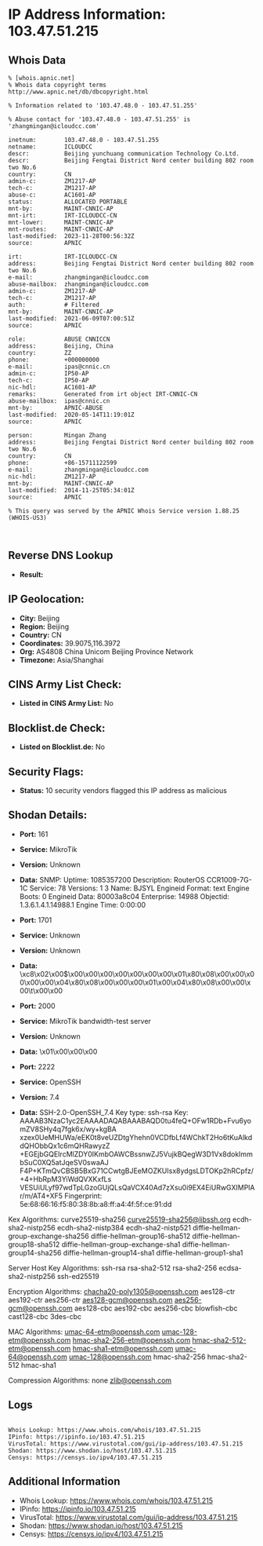 # IP Address Information: 103.47.51.215

## Whois Data
```
% [whois.apnic.net]
% Whois data copyright terms    http://www.apnic.net/db/dbcopyright.html

% Information related to '103.47.48.0 - 103.47.51.255'

% Abuse contact for '103.47.48.0 - 103.47.51.255' is 'zhangmingan@icloudcc.com'

inetnum:        103.47.48.0 - 103.47.51.255
netname:        ICLOUDCC
descr:          Beijing yunchuang communication Technology Co.Ltd.
descr:          Beijing Fengtai District Nord center building 802 room two No.6
country:        CN
admin-c:        ZM1217-AP
tech-c:         ZM1217-AP
abuse-c:        AC1601-AP
status:         ALLOCATED PORTABLE
mnt-by:         MAINT-CNNIC-AP
mnt-irt:        IRT-ICLOUDCC-CN
mnt-lower:      MAINT-CNNIC-AP
mnt-routes:     MAINT-CNNIC-AP
last-modified:  2023-11-28T00:56:32Z
source:         APNIC

irt:            IRT-ICLOUDCC-CN
address:        Beijing Fengtai District Nord center building 802 room two No.6
e-mail:         zhangmingan@icloudcc.com
abuse-mailbox:  zhangmingan@icloudcc.com
admin-c:        ZM1217-AP
tech-c:         ZM1217-AP
auth:           # Filtered
mnt-by:         MAINT-CNNIC-AP
last-modified:  2021-06-09T07:00:51Z
source:         APNIC

role:           ABUSE CNNICCN
address:        Beijing, China
country:        ZZ
phone:          +000000000
e-mail:         ipas@cnnic.cn
admin-c:        IP50-AP
tech-c:         IP50-AP
nic-hdl:        AC1601-AP
remarks:        Generated from irt object IRT-CNNIC-CN
abuse-mailbox:  ipas@cnnic.cn
mnt-by:         APNIC-ABUSE
last-modified:  2020-05-14T11:19:01Z
source:         APNIC

person:         Mingan Zhang
address:        Beijing Fengtai District Nord center building 802 room two No.6
country:        CN
phone:          +86-15711122599
e-mail:         zhangmingan@icloudcc.com
nic-hdl:        ZM1217-AP
mnt-by:         MAINT-CNNIC-AP
last-modified:  2014-11-25T05:34:01Z
source:         APNIC

% This query was served by the APNIC Whois Service version 1.88.25 (WHOIS-US3)



```
## Reverse DNS Lookup
- **Result:** 

## IP Geolocation:
- **City:** Beijing
- **Region:** Beijing
- **Country:** CN
- **Coordinates:** 39.9075,116.3972
- **Org:** AS4808 China Unicom Beijing Province Network
- **Timezone:** Asia/Shanghai

## CINS Army List Check:
- **Listed in CINS Army List:** 
No

## Blocklist.de Check:
- **Listed on Blocklist.de:** 
No

## Security Flags:
- **Status:** 10 security vendors flagged this IP address as malicious

## Shodan Details:
- **Port:** 161
- **Service:** MikroTik
- **Version:** Unknown
- **Data:** SNMP:
  Uptime: 1085357200
  Description: RouterOS CCR1009-7G-1C
  Service: 78
  Versions:
    1
    3
  Name: BJSYL
  Engineid Format: text
  Engine Boots: 0
  Engineid Data: 80003a8c04
  Enterprise: 14988
  Objectid: 1.3.6.1.4.1.14988.1
  Engine Time: 0:00:00

- **Port:** 1701
- **Service:** Unknown
- **Version:** Unknown
- **Data:** \xc8\x02\x00$\x00\x00\x00\x00\x00\x00\x00\x01\x80\x08\x00\x00\x00\x00\x00\x04\x80\x08\x00\x00\x00\x01\x00\x04\x80\x08\x00\x00\x00\t\x00\x00

- **Port:** 2000
- **Service:** MikroTik bandwidth-test server
- **Version:** Unknown
- **Data:** \x01\x00\x00\x00

- **Port:** 2222
- **Service:** OpenSSH
- **Version:** 7.4
- **Data:** SSH-2.0-OpenSSH_7.4
Key type: ssh-rsa
Key: AAAAB3NzaC1yc2EAAAADAQABAAABAQD0tu4feQ+OFw1RDb+Fvu6yomZV8SHy4q7fgk6x/wy+kgBA
xzex0UeMHUWa/eEK0t8veUZDtgYhehn0VCDfbLf4WChkT2Ho6tKuAlkddQHObbQx1c6mQHRawyzZ
+EGEjbGQEIrcMlZDY0IKmbOAWCBssnwZJ5VujkBQegW3D1Vx8dokImmbSuC0XQ5atJqeSV0swaAJ
F4P+KTmQvCBSB5BxG71CCwtgBJEeMOZKUIsx8ydgsLDTOKp2hRCpfz/+4+HbRpM3YiWdQVXKxfLs
VESUiULyf97wdTpLGzoGUjQLsQaVCX40Ad7zXsu0i9EX4EiURwGXIMPlAr/m/AT4+XF5
Fingerprint: 5e:68:66:16:f5:80:38:8b:a8:ff:a4:4f:5f:ce:91:dd

Kex Algorithms:
	curve25519-sha256
	curve25519-sha256@libssh.org
	ecdh-sha2-nistp256
	ecdh-sha2-nistp384
	ecdh-sha2-nistp521
	diffie-hellman-group-exchange-sha256
	diffie-hellman-group16-sha512
	diffie-hellman-group18-sha512
	diffie-hellman-group-exchange-sha1
	diffie-hellman-group14-sha256
	diffie-hellman-group14-sha1
	diffie-hellman-group1-sha1

Server Host Key Algorithms:
	ssh-rsa
	rsa-sha2-512
	rsa-sha2-256
	ecdsa-sha2-nistp256
	ssh-ed25519

Encryption Algorithms:
	chacha20-poly1305@openssh.com
	aes128-ctr
	aes192-ctr
	aes256-ctr
	aes128-gcm@openssh.com
	aes256-gcm@openssh.com
	aes128-cbc
	aes192-cbc
	aes256-cbc
	blowfish-cbc
	cast128-cbc
	3des-cbc

MAC Algorithms:
	umac-64-etm@openssh.com
	umac-128-etm@openssh.com
	hmac-sha2-256-etm@openssh.com
	hmac-sha2-512-etm@openssh.com
	hmac-sha1-etm@openssh.com
	umac-64@openssh.com
	umac-128@openssh.com
	hmac-sha2-256
	hmac-sha2-512
	hmac-sha1

Compression Algorithms:
	none
	zlib@openssh.com


## Logs
```

Whois Lookup: https://www.whois.com/whois/103.47.51.215
IPinfo: https://ipinfo.io/103.47.51.215
VirusTotal: https://www.virustotal.com/gui/ip-address/103.47.51.215
Shodan: https://www.shodan.io/host/103.47.51.215
Censys: https://censys.io/ipv4/103.47.51.215

```
## Additional Information
- Whois Lookup: https://www.whois.com/whois/103.47.51.215
- IPinfo: https://ipinfo.io/103.47.51.215
- VirusTotal: https://www.virustotal.com/gui/ip-address/103.47.51.215
- Shodan: https://www.shodan.io/host/103.47.51.215
- Censys: https://censys.io/ipv4/103.47.51.215

